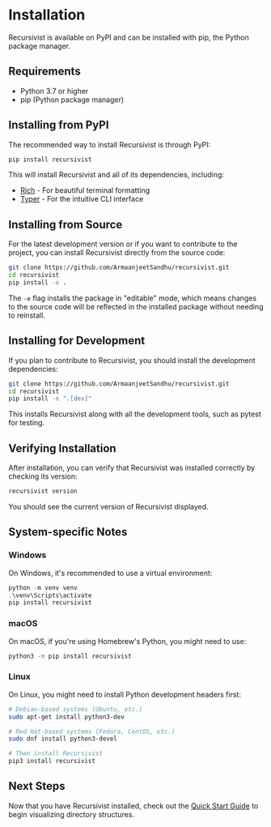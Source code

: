 # Installation

Recursivist is available on PyPI and can be installed with pip, the Python package manager.

## Requirements

- Python 3.7 or higher
- pip (Python package manager)

## Installing from PyPI

The recommended way to install Recursivist is through PyPI:

```bash
pip install recursivist
```

This will install Recursivist and all of its dependencies, including:

- [Rich](https://github.com/Textualize/rich) - For beautiful terminal formatting
- [Typer](https://github.com/tiangolo/typer) - For the intuitive CLI interface

## Installing from Source

For the latest development version or if you want to contribute to the project, you can install Recursivist directly from the source code:

```bash
git clone https://github.com/ArmaanjeetSandhu/recursivist.git
cd recursivist
pip install -e .
```

The `-e` flag installs the package in "editable" mode, which means changes to the source code will be reflected in the installed package without needing to reinstall.

## Installing for Development

If you plan to contribute to Recursivist, you should install the development dependencies:

```bash
git clone https://github.com/ArmaanjeetSandhu/recursivist.git
cd recursivist
pip install -e ".[dev]"
```

This installs Recursivist along with all the development tools, such as pytest for testing.

## Verifying Installation

After installation, you can verify that Recursivist was installed correctly by checking its version:

```bash
recursivist version
```

You should see the current version of Recursivist displayed.

## System-specific Notes

### Windows

On Windows, it's recommended to use a virtual environment:

```powershell
python -m venv venv
.\venv\Scripts\activate
pip install recursivist
```

### macOS

On macOS, if you're using Homebrew's Python, you might need to use:

```bash
python3 -m pip install recursivist
```

### Linux

On Linux, you might need to install Python development headers first:

```bash
# Debian-based systems (Ubuntu, etc.)
sudo apt-get install python3-dev

# Red Hat-based systems (Fedora, CentOS, etc.)
sudo dnf install python3-devel

# Then install Recursivist
pip3 install recursivist
```

## Next Steps

Now that you have Recursivist installed, check out the [Quick Start Guide](quick-start.md) to begin visualizing directory structures.
